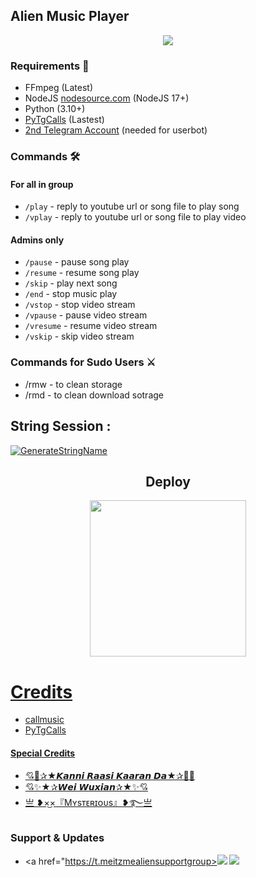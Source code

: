 <h2 align="centre">Alien Music Player</h2>

<p align="center">
  <img src="https://telegra.ph/file/af405bc022918296ca39b.jpg">
</p>

<h3>Requirements 📝</h3>

- FFmpeg (Latest)
- NodeJS [nodesource.com](https://nodesource.com/) (NodeJS 17+)
- Python (3.10+)
- [PyTgCalls](https://github.com/pytgcalls/pytgcalls) (Lastest)
- [2nd Telegram Account](https://telegram.org/blog/themes-accounts#multiple-accounts) (needed for userbot)

### Commands 🛠
#### For all in group
- `/play` - reply to youtube url or song file to play song
- `/vplay` - reply to youtube url or song file to play video
#### Admins only
- `/pause` - pause song play
- `/resume` - resume song play
- `/skip` - play next song
- `/end` - stop music play
- `/vstop` - stop video stream
- `/vpause` - pause video stream
- `/vresume` - resume video stream
- `/vskip` - skip video stream

### Commands for Sudo Users ⚔️
- /rmw - to clean storage
- /rmd - to clean download sotrage

## String Session :
[![GenerateStringName](https://img.shields.io/badge/repl.it-generateStringName-white)](https://t.me/Decode_String_bot)


<h2 align="center">
   Deploy
</h2>

<p align="center">
<a href="https://dashboard.heroku.com/new?template=https://github.com/Itzmebroklyn/RaiChu-music"><img src="https://img.shields.io/badge/Deploy%20To%20Heroku-blueviolet?style=for-the-badge&logo=heroku" width="250""/</a>  

# Credits
- callmusic 
- PyTgCalls

#### Special Credits
- [💘💞✰★𝙆𝙖𝙣𝙣𝙞 𝙍𝙖𝙖𝙨𝙞 𝙆𝙖𝙖𝙧𝙖𝙣 𝘿𝙖★✰💞💘](https://t.me/itzmekanniraasi)
- [💘✨★✰𝙒𝙚𝙞 𝙒𝙪𝙭𝙞𝙖𝙣✰★✨💘](https://t.me/itzmeWeiWuxian)
- [亗 ❥︎×͜×『Mʏsᴛᴇʀɪᴏᴜs』❥︎࿐亗](https://t.me/itzmemysty)


### Support & Updates 
-  <a href="https://t.meitzmealiensupportgroup><img src="https://img.shields.io/badge/Join-Group%20Support-red.svg?style=for-the-badge&logo=Telegram"></a> <a href="https://t.me/itzmealiensupportchannel"><img src="https://img.shields.io/badge/Join-Updates%20Channel-white.svg?style=for-the-badge&logo=Telegram"></a>

